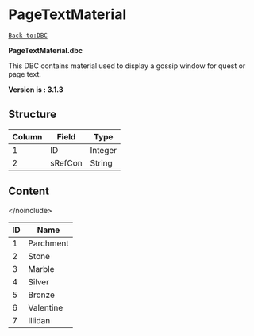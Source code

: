 # PageTextMaterial

[`Back-to:DBC`](dbc-index.md)

**PageTextMaterial.dbc**

This DBC contains material used to display a gossip window for quest or page text.

**Version is : 3.1.3**

## Structure

| Column | Field   | Type    |
|--------|---------|---------|
| 1      | ID      | Integer |
| 2      | sRefCon | String  |

## **Content**

&lt;/noinclude&gt;

| ID | Name      |
|----|-----------|
| 1  | Parchment |
| 2  | Stone     |
| 3  | Marble    |
| 4  | Silver    |
| 5  | Bronze    |
| 6  | Valentine |
| 7  | Illidan   |
